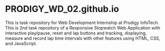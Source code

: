 # PRODIGY_WD_02.github.io
This is task repository for Web Development Internship at Prodigy InfoTech. This is 2nd task repository of a Responsive Stopwatch Web Application with interactive play/pause, reset and lap buttons and tracking, displaying, measure and record lap time intervals with other features using HTML, CSS, and JavaScript.
